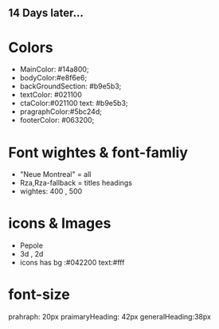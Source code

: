 ## 14 Days later...

# Colors

- MainColor: #14a800;
- bodyColor:#e8f6e6;
- backGroundSection: #b9e5b3;
- textColor: #021100
- ctaColor:#021100 text: #b9e5b3;
- pragraphColor:#5bc24d;
- footerColor: #063200;

# Font wightes & font-famliy

- "Neue Montreal" = all
- Rza,Rza-fallback = titles headings
- wightes: 400 , 500

# icons & Images

- Pepole
- 3d , 2d
- icons has bg :#042200 text:#fff

# font-size

prahraph: 20px
praimaryHeading: 42px
generalHeading:38px
